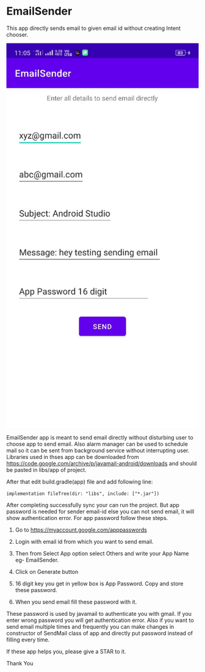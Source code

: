 # EmailSender
This app directly sends email to given email id without creating Intent chooser.

![](EmailSenderImage.jpeg)

EmailSender app is meant to send email directly without disturbing user to choose app to send email. Also alarm manager can be used to schedule mail so it can be sent from background service without interrupting user. Libraries used in thses app can be downloaded from https://code.google.com/archive/p/javamail-android/downloads and should be pasted in libs/app of project. 

After that edit build.gradle(app) file and add following line:

    implementation fileTree(dir: "libs", include: ["*.jar"])
    
After completing successfully sync your can run the project. But app password is needed for sender email-id else you can not send email, it will show authentication error. For app password follow these steps.

1) Go to https://myaccount.google.com/apppasswords

2) Login with email id from which you want to send email.

3) Then from Select App option select Others and write your App Name eg- EmailSender.

4) Click on Generate button

5) 16 digit key you get in yellow box is App Password.  Copy and store these password.

6) When you send email fill these password with it.

These password is used by javamail to authenticate you with gmail. If you enter wrong password you will get authentication error. Also if you want to send email multiple times and frequently you can make changes in constructor of SendMail class of app and directly put password instead of filling every time.

If these app helps you, please give a STAR to it.

Thank You
